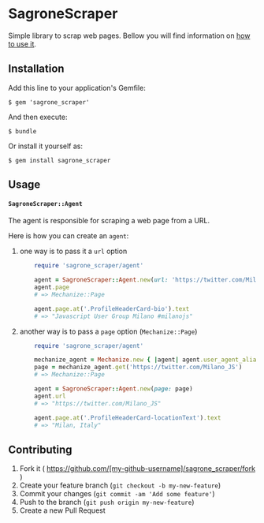 # SagroneScraper

Simple library to scrap web pages. Bellow you will find information on [how to use it](#usage).

## Installation

Add this line to your application's Gemfile:

    $ gem 'sagrone_scraper'

And then execute:

    $ bundle

Or install it yourself as:

    $ gem install sagrone_scraper

## Usage

#### `SagroneScraper::Agent`

The agent is responsible for scraping a web page from a URL.

Here is how you can create an `agent`:

1. one way is to pass it a `url` option

    ```ruby
        require 'sagrone_scraper/agent'

        agent = SagroneScraper::Agent.new(url: 'https://twitter.com/Milano_JS')
        agent.page
        # => Mechanize::Page

        agent.page.at('.ProfileHeaderCard-bio').text
        # => "Javascript User Group Milano #milanojs"
    ```

2. another way is to pass a `page` option (`Mechanize::Page`)

    ```ruby
        require 'sagrone_scraper/agent'

        mechanize_agent = Mechanize.new { |agent| agent.user_agent_alias = 'Linux Firefox' }
        page = mechanize_agent.get('https://twitter.com/Milano_JS')
        # => Mechanize::Page

        agent = SagroneScraper::Agent.new(page: page)
        agent.url
        # => "https://twitter.com/Milano_JS"

        agent.page.at('.ProfileHeaderCard-locationText').text
        # => "Milan, Italy"
    ```


## Contributing

1. Fork it ( https://github.com/[my-github-username]/sagrone_scraper/fork )
2. Create your feature branch (`git checkout -b my-new-feature`)
3. Commit your changes (`git commit -am 'Add some feature'`)
4. Push to the branch (`git push origin my-new-feature`)
5. Create a new Pull Request
